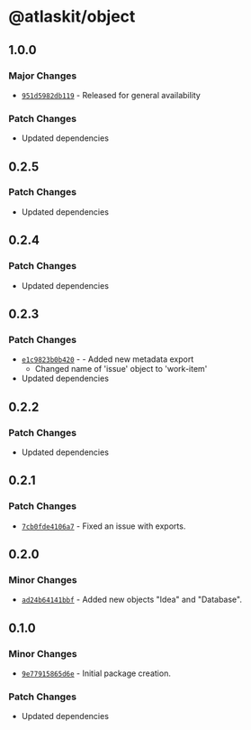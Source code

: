 # @atlaskit/object

## 1.0.0

### Major Changes

- [`951d5982db119`](https://bitbucket.org/atlassian/atlassian-frontend-monorepo/commits/951d5982db119) -
  Released for general availability

### Patch Changes

- Updated dependencies

## 0.2.5

### Patch Changes

- Updated dependencies

## 0.2.4

### Patch Changes

- Updated dependencies

## 0.2.3

### Patch Changes

- [`e1c9823b0b420`](https://bitbucket.org/atlassian/atlassian-frontend-monorepo/commits/e1c9823b0b420) - -
  Added new metadata export
  - Changed name of 'issue' object to 'work-item'
- Updated dependencies

## 0.2.2

### Patch Changes

- Updated dependencies

## 0.2.1

### Patch Changes

- [`7cb0fde4106a7`](https://bitbucket.org/atlassian/atlassian-frontend-monorepo/commits/7cb0fde4106a7) -
  Fixed an issue with exports.

## 0.2.0

### Minor Changes

- [`ad24b64141bbf`](https://bitbucket.org/atlassian/atlassian-frontend-monorepo/commits/ad24b64141bbf) -
  Added new objects "Idea" and "Database".

## 0.1.0

### Minor Changes

- [`9e77915865d6e`](https://bitbucket.org/atlassian/atlassian-frontend-monorepo/commits/9e77915865d6e) -
  Initial package creation.

### Patch Changes

- Updated dependencies
